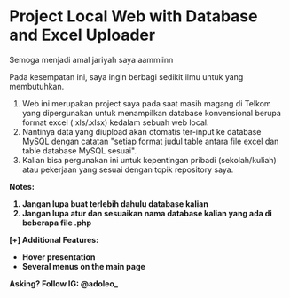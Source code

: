 <h1>Project Local Web with Database and Excel Uploader</h1>
<p>Semoga menjadi amal jariyah saya aammiinn</p>

Pada kesempatan ini, saya ingin berbagi sedikit ilmu untuk yang membutuhkan.
1. Web ini merupakan project saya pada saat masih magang di Telkom yang dipergunakan untuk menampilkan database konvensional berupa format excel (.xls/.xlsx) kedalam sebuah web local.
2. Nantinya data yang diupload akan otomatis ter-input ke database MySQL dengan catatan "setiap format judul table antara file excel dan table database MySQL sesuai".
3. Kalian bisa pergunakan ini untuk kepentingan pribadi (sekolah/kuliah) atau pekerjaan yang sesuai dengan topik repository saya.

<b>Notes:
1. Jangan lupa buat terlebih dahulu database kalian
2. Jangan lupa atur dan sesuaikan nama database kalian yang ada di beberapa file .php

[+] Additional Features:
- Hover presentation
- Several menus on the main page

Asking?
Follow IG: @adoleo_

